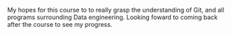 My hopes for this course to to really grasp the understanding of Git, and all programs surrounding Data engineering. Looking foward to coming back after the course to see my progress.
